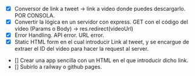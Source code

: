 - [X] Conversor de link a tweet -> link a video donde puedes descargarlo. POR CONSOLA.
- [X] Convertir la lógica en un servidor con express. GET con el código del vídeo (Params o Body) -> res.redirect(videoUrl)
- [X] Error Handling. API error. URL error.
- [X] Static HTML form en el cual introducir Link al tweet, y se encargue de extraer el ID del video para hacer la request al server. 
- [] Crear una app sencilla con un HTML en el que introducir dicho link.
- [] Subirlo a railway o github pages.


